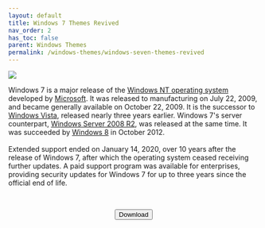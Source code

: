 ```yaml
---
layout: default
title: Windows 7 Themes Revived
nav_order: 2
has_toc: false
parent: Windows Themes
permalink: /windows-themes/windows-seven-themes-revived
---
```


<div class="card">
  <img src="https://images-wixmp-ed30a86b8c4ca887773594c2.wixmp.com/i/836bd001-fc1e-41ac-8fce-917bee5d1f0e/dino2ml-ee84d62e-9ad3-4dbe-a5f3-62c414afec6e.png/v1/fill/w_1200,h_557,q_80,strp/windows_7_themes_revived_by_og_nimbi_dino2ml-fullview.jpg" />
  <div class="container">
    <p>Windows 7 is a major release of the <a href="https://en.m.wikipedia.org/wiki/Windows_NT" target="_blank">Windows NT operating system</a> developed by <a href="https://en.m.wikipedia.org/wiki/Microsoft" target="_blank">Microsoft</a>. It was released to manufacturing on July 22, 2009, and became generally available on October 22, 2009. It is the successor to <a href="https://en.m.wikipedia.org/wiki/Windows_Vista" target="_blank">Windows Vista</a>, released nearly three years earlier. Windows 7's server counterpart, <a href="https://en.m.wikipedia.org/wiki/Windows_Server_2008_R2" target="_blank">Windows Server 2008 R2</a>, was released at the same time. It was succeeded by <a href="https://en.m.wikipedia.org/wiki/Windows_8" target="_blank">Windows 8</a> in October 2012.
      <br /><br />
      Extended support ended on January 14, 2020, over 10 years after the release of Windows 7, after which the operating system ceased receiving further updates. A paid support program was available for enterprises, providing security updates for Windows 7 for up to three years since the official end of life.
    </p>
  </div>
</div>
<br />
<p class="text-delta" style="text-align:center"><a href="https://github.com/The-Back-Room/Windows-7-Themes-Revived/archive/refs/heads/main.zip" target="_blank">
  <button type="button" name="button" class="btn">Download</button></a></p>
